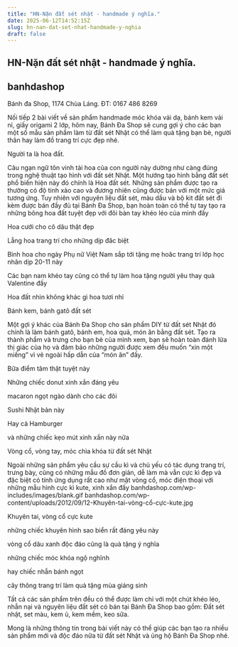```yaml
---
title: "HN-Nặn đất sét nhật - handmade ý nghĩa."
date: 2025-06-12T14:52:15Z
slug: hn-nan-dat-set-nhat-handmade-y-nghia
draft: false
---
```


## HN-Nặn đất sét nhật - handmade ý nghĩa.

## banhdashop

Bánh đa Shop, 1174 Chùa Láng. ĐT: 0167 486 8269
 
Nối tiếp 2 bài viết về sản phẩm handmade móc khóa vải dạ, bánh kem vải nỉ, giấy origami 2 lớp, hôm nay, Bánh Đa Shop sẽ cung gợi ý cho các bạn một số mẫu sản phẩm làm từ đất sét Nhật có thể làm quà tặng bạn bè, người thân hay làm đồ trang trí cực đẹp nhé.
 
 
Người ta là hoa đất.
 
 
Câu ngạn ngữ tôn vinh tài hoa của con người này dường như càng đúng trong nghệ thuật tạo hình với đất sét Nhật. Một hướng tạo hình bằng đất sét phổ biến hiện này đó chính là Hoa đất sét. Những sản phẩm được tạo ra thường có độ tinh xảo cao và đương nhiên cũng được bán với một mức giá tương ứng. Tuy nhiên với nguyên liệu đất sét, màu dầu và bộ kit đất sét đi kèm được bán đầy đủ tại Bánh Đa Shop, bạn hoàn toàn có thể tự tay tạo ra những bông hoa đất tuyệt đẹp với đôi bàn tay khéo léo của mình đấy

 
Hoa cưới cho cô dâu thật đẹp
 
 
 

 
Lẵng hoa trang trí cho những dịp đăc biệt
 
 
 

 
Bình hoa cho ngày Phụ nữ Việt Nam sắp tới tặng mẹ hoăc trang trí lớp học nhân dịp 20-11 này
 
 
 

 
Các bạn nam khéo tay cũng có thể tự làm hoa tặng người yêu thay quà Valentine đấy 
 
 
 

 
Hoa đất nhìn không khác gì hoa tươi nhỉ 
 
 
Bánh kem, bánh gatô đất sét
 
 
Một gợi ý khác của Bánh Đa Shop cho sản phẩm DIY từ đất sét Nhật đó chính là làm bánh gatô, bánh em, hoa quả, món ăn bằng đất sét. Tạo ra thành phẩm và trưng cho bạn bè của mình xem, bạn sẽ hoàn toàn đánh lừa thị giác của họ và đảm bảo những người được xem đều muốn “xin một miếng” vì vẻ ngoài hấp dẫn của “món ăn” đấy.

 
Bữa điểm tâm thật tuyệt này
 
 
 

 
Những chiếc donut xinh xắn đáng yêu
 
 
 

 
macaron ngọt ngào dành cho các đôi
 
 
 

 
Sushi Nhật bản này
 
 
 

 
Hay cả Hamburger
 
 
 

 
và những chiếc kẹo mút xinh xắn này nữa
 
 
Vòng cổ, vòng tay, móc chìa khóa từ đất sét Nhật
 
 
Ngoài những sản phẩm yêu cầu sự cầu kì và chủ yếu có tác dụng trang trí, trưng bày, cũng có những mẫu đồ đơn giản, dễ làm mà vẫn cực kì đẹp và đặc biệt có tính ứng dụng rất cao như mặt vòng cổ, móc điện thoại với những mẫu hình cực kì kute, xinh xắn đấy banhdashop.com/wp-includes/images/blank.gif
banhdashop.com/wp-content/uploads/2012/09/12-Khuyên-tai-vòng-cổ-cực-kute.jpg
 
Khuyên tai, vòng cổ cực kute
 
 
 

 
những chiếc khuyên hình sao biển rất đáng yêu này
 
 
 

 
vòng cổ dâu xanh độc đáo cũng là quà tặng ý nghĩa
 
 
 

 
những chiếc móc khóa ngộ nghĩnh
 
 
 

 
hay chiếc nhẫn bánh ngọt
 
 
 

 
cây thông trang trí làm quà tặng mùa giáng sinh
 
 
Tất cả các sản phẩm trên đều có thể được làm chỉ với một chút khéo léo, nhẫn nại và nguyên liệu đất sét có bán tại Bánh Đa Shop bao gồm: Đất sét nhật, set màu, kem ủ, kem mềm, keo sữa.
 
 
Mong là những thông tin trong bài viết này có thể giúp các bạn tạo ra nhiều sản phẩm mới và độc đáo nữa từ đất sét Nhật và ủng hộ Bánh Đa Shop nhé.